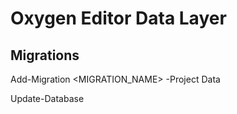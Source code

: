 # Oxygen Editor Data Layer

## Migrations

Add-Migration <MIGRATION_NAME> -Project Data

Update-Database
